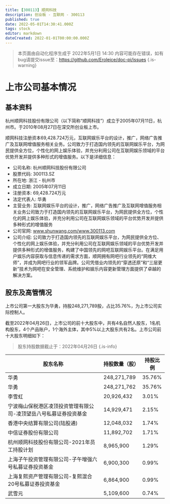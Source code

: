 ```yaml
---
title: [300113] 顺网科技
description: 创业板 - 互联网 - 300113
published: true
date: 2022-05-01T14:30:41.000Z
tags: stock
editor: markdown
dateCreated: 2022-01-01T00:00:00.000Z
---
```


> 本页面由自动化程序生成于 2022年5月1日 14:30
> 内容可能存在错误，如有bug请提交issue至：https://github.com/Eroleice/doc-pi/issues
{.is-warning}

# 上市公司基本情况

## 基本资料

杭州顺网科技股份有限公司（以下简称“顺网科技”）成立于2005年07月11日，杭州市。于2010年08月27日在深交所创业板上市。

顺网科技注册资本69,428.724万元，互联网娱乐平台的设计，推广，网络广告推广及互联网增值服务相关业务。公司致力于打造国内领先的互联网娱乐平台，为网民提供全方位，个性化的网上娱乐体验，并充分利用公司在互联网娱乐领域的平台优势开发并提供多种形式的增值服务。以下是详细信息：

- 公司名称: 杭州顺网科技股份有限公司
- 股票代码: 300113.SZ
- 所在地: 浙江 - 杭州市
- 成立日期: 2005年07月11日
- 注册资本: 69,428.724万元
- 法定代表人: 华勇
- 主营业务: 互联网娱乐平台的设计，推广，网络广告推广及互联网增值服务相关业务公司致力于打造国内领先的互联网娱乐平台，为网民提供全方位，个性化的网上娱乐体验，并充分利用公司在互联网娱乐领域的平台优势开发并提供多种形式的增值服务
- 公司官网: www.shunwang.com/www.300113.com
- 公司介绍: 公司致力于打造国内领先的互联网娱乐平台，为网民提供全方位、个性化的网上娱乐体验，并充分利用公司在互联网娱乐领域的平台优势开发并提供多种形式的增值服务，构建了中国领先的网吧互联网娱乐平台。在满足用户娱乐内容获取与信息传递的需求方面，顺网拥有网吧行业领先的“网维大师”，并成为网吧行业的领军品牌。公司凭借业内领先的“穿透还原”和“三层更新”技术为网吧在安全管理、系统维护和娱乐内容更新管理方面提供了卓越的解决方案。


## 股东及高管情况

上市公司第一大股东为华勇，持股248,271,789股，占比35.76%，为上市公司实际控制人。

截至2022年04月26日，上市公司的前十大股东中，共有4名自然人股东，1名机构股东，4个产品账户，1个海外主体，其中5%以上大股东共有2名。上市公司前十大股东明细如下：

> 股东持股数据截止于：2022年04月26日
{.is-info}

| 股东名称 | 持股数量（股） | 持股比例 |
| --- | --- | --- |
| 华勇 | 248,271,789 | 35.76% |
| 华勇 | 248,271,762 | 35.76% |
| 李雪虹 | 20,926,432 | 3.01% |
| 宁波梅山保税港区凌顶投资管理有限公司-凌顶望岳八号私募证券投资基金 | 14,929,471 | 2.15% |
| 香港中央结算有限公司(陆股通) | 12,048,032 | 1.74% |
| 中信证券股份有限公司 | 11,892,702 | 1.71% |
| 杭州顺网科技股份有限公司-2021年员工持股计划 | 8,965,900 | 1.29% |
| 上海子午投资管理有限公司-子午增强六号私募证券投资基金 | 6,900,300 | 0.99% |
| 上海复熙资产管理有限公司-复熙混合20号私募证券投资基金 | 6,864,900 | 0.99% |
| 武雪元 | 5,109,600 | 0.74% |




